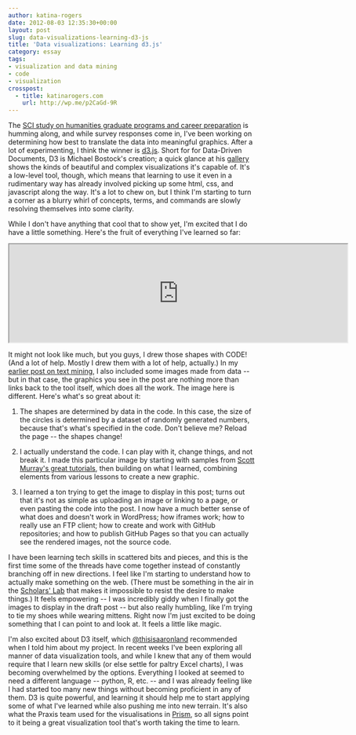 ```yaml
---
author: katina-rogers
date: 2012-08-03 12:35:30+00:00
layout: post
slug: data-visualizations-learning-d3-js
title: 'Data visualizations: Learning d3.js'
category: essay
tags:
- visualization and data mining
- code
- visualization
crosspost:
  - title: katinarogers.com
    url: http://wp.me/p2CaGd-9R
---
```


The [ SCI study on humanities graduate programs and career preparation](http://uvasci.org/current-work/graduate-education/) is humming along, and while survey responses come in, I've been working on determining how best to translate the data into meaningful graphics. After a lot of experimenting, I think the winner is [d3.js](http://d3js.org/). Short for for Data-Driven Documents, D3 is Michael Bostock's creation; a quick glance at his [gallery](https://github.com/mbostock/d3/wiki/Gallery) shows the kinds of beautiful and complex visualizations it's capable of. It's a low-level tool, though, which means that learning to use it even in a rudimentary way has already involved picking up some html, css, and javascript along the way. It's a lot to chew on, but I think I'm starting to turn a corner as a blurry whirl of concepts, terms, and commands are slowly resolving themselves into some clarity.

While I don't have anything that cool that to show yet, I'm excited that I do have a little something. Here's the fruit of everything I've learned so far:

<iframe height="200" width="690" src="http://katinalynn.github.com/dataviz/demo_randomCircles"></iframe>

It might not look like much, but you guys, I drew those shapes with CODE! (And a lot of help. Mostly I drew them with a lot of help, actually.) In my [earlier post on text mining](http://katinarogers.com/2012/06/29/playing-with-visual-text-analysis-using-voyant/ ), I also included some images made from data -- but in that case, the graphics you see in the post are nothing more than links back to the tool itself, which does all the work. The image here is different. Here's what's so great about it:

1.  The shapes are determined by data in the code. In this case, the size of the circles is determined by a dataset of randomly generated numbers, because that's what's specified in the code. Don't believe me? Reload the page -- the shapes change!

2.  I actually understand the code. I can play with it, change things, and not break it. I made this particular image by starting with samples from [Scott Murray's great tutorials](http://alignedleft.com/tutorials/d3), then building on what I learned, combining elements from various lessons to create a new graphic.

3.  I learned a ton trying to get the image to display in this post; turns out that it's not as simple as uploading an image or linking to a page, or even pasting the code into the post. I now have a much better sense of what does and doesn't work in WordPress; how iframes work; how to really use an FTP client; how to create and work with GitHub repositories; and how to publish GitHub Pages so that you can actually see the rendered images, not the source code.

I have been learning tech skills in scattered bits and pieces, and this is the first time some of the threads have come together instead of constantly branching off in new directions. I feel like I'm starting to understand how to actually make something on the web. (There must be something in the air in the [ Scholars' Lab](http://scholarslab.org) that makes it impossible to resist the desire to make things.) It feels empowering -- I was incredibly giddy when I finally got the images to display in the draft post -- but also really humbling, like I'm trying to tie my shoes while wearing mittens. Right now I'm just excited to be doing something that I can point to and look at. It feels a little like magic.

I'm also excited about D3 itself, which [@thisisaaronland](https://twitter.com/thisisaaronland) recommended when I told him about my project. In recent weeks I've been exploring all manner of data visualization tools, and while I knew that any of them would require that I learn new skills (or else settle for paltry Excel charts), I was becoming overwhelmed by the options. Everything I looked at seemed to need a different language -- python, R, etc. -- and I was already feeling like I had started too many new things without becoming proficient in any of them. D3 is quite powerful, and learning it should help me to start applying some of what I've learned while also pushing me into new terrain. It's also what the Praxis team used for the visualisations in [ Prism](http://prism.scholarslab.org/), so all signs point to it being a great visualization tool that's worth taking the time to learn.
